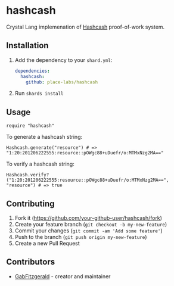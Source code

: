 # hashcash

Crystal Lang implemenation of [Hashcash](https://en.wikipedia.org/wiki/Hashcash) proof-of-work system.

## Installation

1. Add the dependency to your `shard.yml`:

   ```yaml
   dependencies:
     hashcash:
       github: place-labs/hashcash
   ```

2. Run `shards install`

## Usage

```crystal
require "hashcash"
```
To generate a hashcash string:

```crystal
Hashcash.generate("resource") # => "1:20:201206222555:resource::pOWgc88+uDuefr/o:MTMxNzg2MA=="
```

To verify a hashcash string:

``` crystal
Hashcash.verify?("1:20:201206222555:resource::pOWgc88+uDuefr/o:MTMxNzg2MA==", "resource") # => true
```

## Contributing

1. Fork it (<https://github.com/your-github-user/hashcash/fork>)
2. Create your feature branch (`git checkout -b my-new-feature`)
3. Commit your changes (`git commit -am 'Add some feature'`)
4. Push to the branch (`git push origin my-new-feature`)
5. Create a new Pull Request

## Contributors

- [GabFitzgerald](https://github.com/GabFitzgerald) - creator and maintainer

